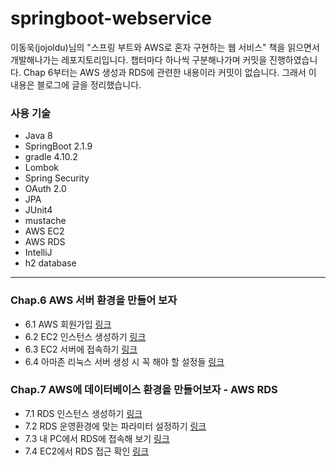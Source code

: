 # springboot-webservice

이동욱(jojoldu)님의 "스프링 부트와 AWS로 혼자 구현하는 웹 서비스" 책을 읽으면서 개발해나가는 레포지토리입니다.
챕터마다 하나씩 구분해나가며 커밋을 진행하였습니다.
Chap 6부터는 AWS 생성과 RDS에 관련한 내용이라 커밋이 없습니다. 그래서 이 내용은 블로그에 글을 정리했습니다.

### 사용 기술
- Java 8
- SpringBoot 2.1.9
- gradle 4.10.2
- Lombok<BR>
- Spring Security
- OAuth 2.0
- JPA<BR>
- JUnit4<br>
- mustache<BR>
- AWS EC2<BR>
- AWS RDS<BR>
- IntelliJ<BR>
- h2 database<BR>
  
<hr>

### Chap.6 AWS 서버 환경을 만들어 보자
  - 6.1 AWS 회원가입 [링크](https://velog.io/@moon960427/AWS-%EC%84%9C%EB%B2%84-%ED%99%98%EA%B2%BD-%EB%A7%8C%EB%93%A4%EC%96%B4%EB%B3%B4%EA%B8%B0) <BR>
  - 6.2 EC2 인스턴스 생성하기 [링크](https://velog.io/@moon960427/AWS-%EC%84%9C%EB%B2%84-%ED%99%98%EA%B2%BD-%EB%A7%8C%EB%93%A4%EC%96%B4%EB%B3%B4%EA%B8%B0)<BR>
  - 6.3 EC2 서버에 접속하기 [링크](https://velog.io/@moon960427/AWS-%EC%9C%88%EB%8F%84%EC%9A%B0%EC%97%90%EC%84%9C-EC2-%EC%84%9C%EB%B2%84-%EC%A0%91%EC%86%8D%ED%95%98%EA%B8%B0)<BR>
  - 6.4 아마존 리눅스 서버 생성 시 꼭 해야 할 설정들 [링크](https://velog.io/@moon960427/AWS-%EC%95%84%EB%A7%88%EC%A1%B4-%EB%A6%AC%EB%88%85%EC%8A%A4-%EC%84%9C%EB%B2%84-%EC%84%A4%EC%A0%95) <BR>
### Chap.7  AWS에 데이터베이스 환경을 만들어보자 - AWS RDS  
  - 7.1 RDS 인스턴스 생성하기 [링크](https://velog.io/@moon960427/AWS-RDS-%EC%9D%B8%EC%8A%A4%ED%84%B4%EC%8A%A4-%EC%83%9D%EC%84%B1%ED%95%98%EA%B8%B0)<BR>
  - 7.2 RDS 운영환경에 맞는 파라미터 설정하기 [링크](https://velog.io/@moon960427/AWS-RDS-%EC%9A%B4%EC%98%81%ED%99%98%EA%B2%BD-%ED%8C%8C%EB%9D%BC%EB%AF%B8%ED%84%B0-%EC%84%A4%EC%A0%95)
  - 7.3 내 PC에서 RDS에 접속해 보기 [링크](https://velog.io/@moon960427/AWS-%EB%82%B4-PC%EC%97%90%EC%84%9C-RDS-%EC%A0%91%EC%86%8D%ED%95%98%EA%B8%B0)
  - 7.4 EC2에서 RDS 접근 확인 [링크](https://velog.io/@moon960427/AWS-%EB%82%B4-PC%EC%97%90%EC%84%9C-RDS-%EC%A0%91%EC%86%8D%ED%95%98%EA%B8%B0)
